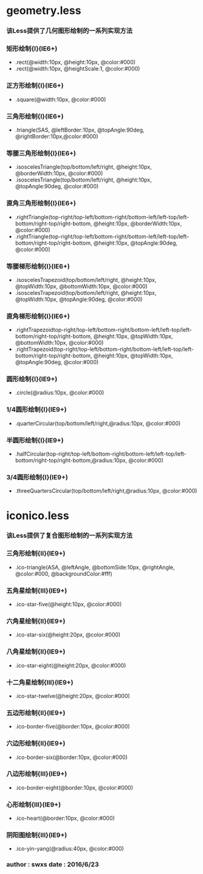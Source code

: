 # geometry.less 

### 该Less提供了几何图形绘制的一系列实现方法

### 矩形绘制{I}(IE6+)
- .rect(@width:10px, @height:10px, @color:#000)
- .rect(@width:10px, @heightScale:1, @color:#000)

### 正方形绘制{I}(IE6+)
- .square(@width:10px, @color:#000)

### 三角形绘制{I}(IE6+)
- .triangle(SAS, @leftBorder:10px, @topAngle:90deg, @rightBorder:10px,@color:#000)

### 等腰三角形绘制{I}(IE6+)
- .isoscelesTriangle(top/bottom/left/right, @height:10px, @borderWidth:10px, @color:#000)
- .isoscelesTriangle(top/bottom/left/right, @height:10px, @topAngle:90deg, @color:#000)

### 直角三角形绘制{I}(IE6+)
- .rightTriangle(top-right/top-left/bottom-right/bottom-left/left-top/left-bottom/right-top/right-bottom, @height:10px, @borderWidth:10px, @color:#000)
- .rightTriangle(top-right/top-left/bottom-right/bottom-left/left-top/left-bottom/right-top/right-bottom, @height:10px, @topAngle:90deg, @color:#000)

### 等腰梯形绘制{I}(IE6+)
- .isoscelesTrapezoid(top/bottom/left/right, @height:10px, @topWidth:10px, @bottomWidth:10px, @color:#000)
- .isoscelesTrapezoid(top/bottom/left/right, @height:10px, @topWidth:10px, @topAngle:90deg, @color:#000)

### 直角梯形绘制{I}(IE6+)
- .rightTrapezoidtop-right/top-left/bottom-right/bottom-left/left-top/left-bottom/right-top/right-bottom, @height:10px, @topWidth:10px, @bottomWidth:10px, @color:#000)
- .rightTrapezoid(top-right/top-left/bottom-right/bottom-left/left-top/left-bottom/right-top/right-bottom, @height:10px, @topWidth:10px, @topAngle:90deg, @color:#000)


### 圆形绘制{I}(IE9+)
- .circle(@radius:10px, @color:#000)

### 1/4圆形绘制{I}(IE9+)
- .quarterCircular(top/bottom/left/right,@radius:10px, @color:#000)

### 半圆形绘制{I}(IE9+)
- .halfCircular(top-right/top-left/bottom-right/bottom-left/left-top/left-bottom/right-top/right-bottom,@radius:10px, @color:#000)

### 3/4圆形绘制{I}(IE9+)
- .threeQuartersCircular(top/bottom/left/right,@radius:10px, @color:#000)


# iconico.less 

### 该Less提供了复合图形绘制的一系列实现方法

### 三角形绘制{II}(IE9+)
- .ico-triangle(ASA, @leftAngle, @bottomSide:10px, @rightAngle, @color:#000, @backgroundColor:#fff)

### 五角星绘制{III}(IE9+)
- .ico-star-five(@height:10px, @color:#000)

### 六角星绘制{II}(IE9+)
- .ico-star-six(@height:20px, @color:#000)

### 八角星绘制{II}(IE9+)
- .ico-star-eight(@height:20px, @color:#000)

### 十二角星绘制{III}(IE9+)
- .ico-star-twelve(@height:20px, @color:#000)

### 五边形绘制{II}(IE9+)
- .ico-border-five(@border:10px, @color:#000)

### 六边形绘制{II}(IE9+)
- .ico-border-six(@border:10px, @color:#000)

### 八边形绘制{III}(IE9+)
- .ico-border-eight(@border:10px, @color:#000)

### 心形绘制{III}(IE9+)
- .ico-heart(@border:10px, @color:#000)

### 阴阳图绘制{III}(IE9+)
- .ico-yin-yang(@radius:40px, @color:#000)

### author : swxs date : 2016/6/23




